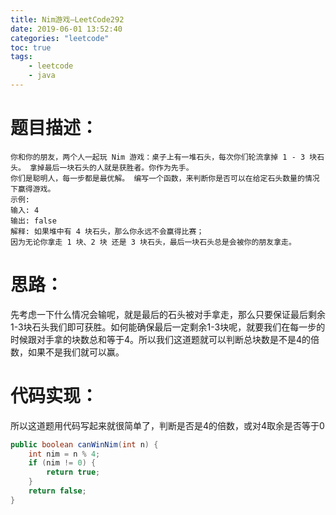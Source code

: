 ```yaml
---
title: Nim游戏—LeetCode292
date: 2019-06-01 13:52:40
categories: "leetcode"
toc: true
tags: 
	- leetcode
	- java
---
```


# 题目描述：

```
你和你的朋友，两个人一起玩 Nim 游戏：桌子上有一堆石头，每次你们轮流拿掉 1 - 3 块石头。 拿掉最后一块石头的人就是获胜者。你作为先手。
你们是聪明人，每一步都是最优解。 编写一个函数，来判断你是否可以在给定石头数量的情况下赢得游戏。
示例:
输入: 4
输出: false
解释: 如果堆中有 4 块石头，那么你永远不会赢得比赛；
因为无论你拿走 1 块、2 块 还是 3 块石头，最后一块石头总是会被你的朋友拿走。
```

# 思路：

先考虑一下什么情况会输呢，就是最后的石头被对手拿走，那么只要保证最后剩余1-3块石头我们即可获胜。如何能确保最后一定剩余1-3块呢，就要我们在每一步的时候跟对手拿的块数总和等于4。所以我们这道题就可以判断总块数是不是4的倍数，如果不是我们就可以赢。

<!--more-->

# 代码实现：

所以这道题用代码写起来就很简单了，判断是否是4的倍数，或对4取余是否等于0

```java
public boolean canWinNim(int n) {
    int nim = n % 4;
    if (nim != 0) {
        return true;
    }
    return false;
}
```

